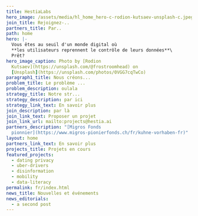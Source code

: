 ```yaml
---
title: HestiaLabs
hero_image: /assets/media/hl_home_hero-c-rodion-kutsaev-unsplash-c.jpeg
join_title: Rejoignez-..
partners_title: Par..
path: home
hero: |-
  Vous êtes au seuil d'un monde digital où
  **les utilisateurs reprennent le contrôle de leurs données**\
  Prêt?
hero_image_caption: Photo by [Rodion
  Kutsaev](https://unsplash.com/@frostroomhead) on
  [Unsplash](https://unsplash.com/photos/0VGG7cqTwCo)
paragraph1_title: Nous créons...
problem_title: Le problème ...
problem_description: oulala
strategy_title: Notre str...
strategy_description: par ici
strategy_link_text: En savoir plus
join_description: par là
join_link_text: Proposer un projet
join_link_url: mailto:projects@hestia.ai
partners_description: "[Migros Fonds
  pionnier](https://www.migros-pionierfonds.ch/fr/kuhne-vorhaben-fr)"
layout: home
partners_link_text: En savoir plus
projects_title: Projets en cours
featured_projects:
  - dating privacy
  - uber-drivers
  - disinformation
  - mobility
  - data-literacy
permalink: fr/index.html
news_title: Nouvelles et événements
news_editorials:
  - a second post
---
```

